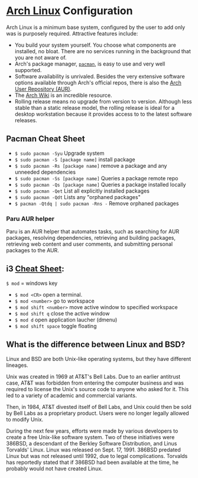 # [Arch Linux](https://wiki.archlinux.org/) Configuration

Arch Linux is a minimum base system, configured by the user to add only was is purposely
required. Attractive features include:

- You build your system yourself. You choose what components are installed, no
  bloat. There are no services running in the background that you are not aware
  of.
- Arch's package manager, [`pacman`](https://wiki.archlinux.org/title/Pacman),
  is easy to use and very well supported.
- Software availability is unrivaled. Besides the very extensive software
  options available through Arch's official repos, there is also the [Arch User
  Repository (AUR)](https://wiki.archlinux.org/title/Arch_User_Repository).
- The [Arch Wiki](https://wiki.archlinux.org/) is an incredible resource.
- Rolling release means no upgrade from version to version. Although less
  stable than a static release model, the rolling release is ideal for a
  desktop workstation because it provides access to to the latest software
  releases.

## Pacman Cheat Sheet

- `$ sudo pacman -Syu`                  Upgrade system
- `$ sudo pacman -S [package name]`     install package
- `$ sudo pacman -Rs [package name]`    remove a package and any unneeded dependencies
- `$ sudo pacman -Ss [package name]`    Queries a package remote repo
- `$ sudo pacman -Qs [package name]`    Queries a package installed locally
- `$ sudo pacman -Qet`                  List all explicitly installed packages
- `$ sudo pacman -Qdt`                  Lists any "orphaned packages"
- `$ pacman -Qtdq | sudo pacman -Rns -` Remove orphaned packages

### Paru AUR helper

Paru is an AUR helper that automates tasks, such as searching for AUR packages,
resolving dependencies, retrieving and building packages, retrieving web
content and user comments, and submitting personal packages to the AUR.

## i3 [Cheat Sheet](https://i3wm.org/docs/refcard.html):

`$ mod` = windows key

- `$ mod <CR>` open a terminal.
- `$ mod <number>` go to workspace
- `$ mod shift <number>` move active window to specified workspace
- `$ mod shift q` close the active window
- `$ mod d` open application laucher (dmenu)
- `$ mod shift space` toggle floating

## What is the difference between Linux and BSD?

Linux and BSD are both Unix-like operating systems, but they have different lineages.

Unix was created in 1969 at AT&T's Bell Labs. Due to an earlier antitrust case,
AT&T was forbidden from entering the computer business and was required to
license the Unix's source code to anyone who asked for it. This led to a
variety of academic and commercial variants.

Then, in 1984, AT&T divested itself of Bell Labs, and Unix could then be sold
by Bell Labs as a proprietary product. Users were no longer legally allowed to
modify Unix.

During the next few years, efforts were made by various developers to create a
free Unix-like software system. Two of these initiatives were 386BSD, a
descendant of the Berkley Software Distribution, and Linus Torvalds' Linux.
Linux was released on Sept. 17, 1991. 386BSD predated Linux but was not
released until 1992, due to legal complications. Torvalds has reportedly stated
that if 386BSD had been available at the time, he probably would not have
created Linux.
